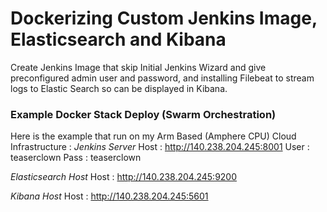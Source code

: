 # Dockerizing Custom Jenkins Image, Elasticsearch and Kibana

Create Jenkins Image that skip Initial Jenkins Wizard and give preconfigured admin user and password, 
and installing Filebeat to stream logs to Elastic Search so can be displayed in Kibana.

### Example Docker Stack Deploy (Swarm Orchestration)
Here is the example that run on my Arm Based (Amphere CPU) Cloud Infrastructure :
_Jenkins Server_
Host : http://140.238.204.245:8001
User : teaserclown
Pass : teaserclown

_Elasticsearch Host_
Host : http://140.238.204.245:9200

_Kibana Host_
Host : http://140.238.204.245:5601
